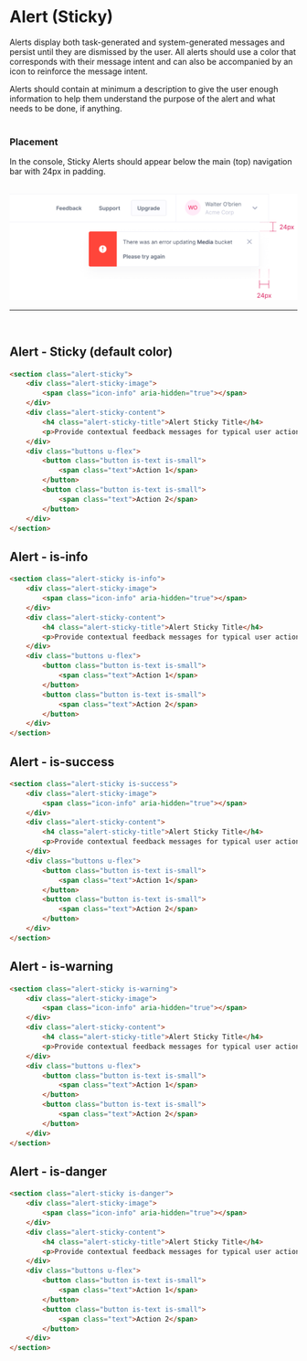 # Alert (Sticky)
Alerts display both task-generated and system-generated messages and persist until they are dismissed by the user. All alerts should use a color that corresponds with their message intent and can also be accompanied by an icon to reinforce the message intent.  

Alerts should contain at minimum a description to give the user enough information to help them understand the purpose of the alert and what needs to be done, if anything.  
<br />

### Placement
In the console, Sticky Alerts should appear below the main (top) navigation bar with 24px in padding.  
<br />

![Example of sticky alert placement in the console](../images/component-examples/sticky-alerts-ex1.png) 

---
<br />

## Alert - Sticky (default color)

```html
<section class="alert-sticky">
    <div class="alert-sticky-image">
        <span class="icon-info" aria-hidden="true"></span>
    </div>
    <div class="alert-sticky-content">
        <h4 class="alert-sticky-title">Alert Sticky Title</h4>
        <p>Provide contextual feedback messages for typical user actions.</p>
    </div>
    <div class="buttons u-flex">
        <button class="button is-text is-small">
            <span class="text">Action 1</span>
        </button>
        <button class="button is-text is-small">
            <span class="text">Action 2</span>
        </button>
    </div>
</section>
```

## Alert - is-info
```html
<section class="alert-sticky is-info">
    <div class="alert-sticky-image">
        <span class="icon-info" aria-hidden="true"></span>
    </div>
    <div class="alert-sticky-content">
        <h4 class="alert-sticky-title">Alert Sticky Title</h4>
        <p>Provide contextual feedback messages for typical user actions.</p>
    </div>
    <div class="buttons u-flex">
        <button class="button is-text is-small">
            <span class="text">Action 1</span>
        </button>
        <button class="button is-text is-small">
            <span class="text">Action 2</span>
        </button>
    </div>
</section>
```

## Alert - is-success
```html
<section class="alert-sticky is-success">
    <div class="alert-sticky-image">
        <span class="icon-info" aria-hidden="true"></span>
    </div>
    <div class="alert-sticky-content">
        <h4 class="alert-sticky-title">Alert Sticky Title</h4>
        <p>Provide contextual feedback messages for typical user actions.</p>
    </div>
    <div class="buttons u-flex">
        <button class="button is-text is-small">
            <span class="text">Action 1</span>
        </button>
        <button class="button is-text is-small">
            <span class="text">Action 2</span>
        </button>
    </div>
</section>
```

## Alert - is-warning
```html
<section class="alert-sticky is-warning">
    <div class="alert-sticky-image">
        <span class="icon-info" aria-hidden="true"></span>
    </div>
    <div class="alert-sticky-content">
        <h4 class="alert-sticky-title">Alert Sticky Title</h4>
        <p>Provide contextual feedback messages for typical user actions.</p>
    </div>
    <div class="buttons u-flex">
        <button class="button is-text is-small">
            <span class="text">Action 1</span>
        </button>
        <button class="button is-text is-small">
            <span class="text">Action 2</span>
        </button>
    </div>
</section>
```

## Alert - is-danger
```html
<section class="alert-sticky is-danger">
    <div class="alert-sticky-image">
        <span class="icon-info" aria-hidden="true"></span>
    </div>
    <div class="alert-sticky-content">
        <h4 class="alert-sticky-title">Alert Sticky Title</h4>
        <p>Provide contextual feedback messages for typical user actions.</p>
    </div>
    <div class="buttons u-flex">
        <button class="button is-text is-small">
            <span class="text">Action 1</span>
        </button>
        <button class="button is-text is-small">
            <span class="text">Action 2</span>
        </button>
    </div>
</section>
```